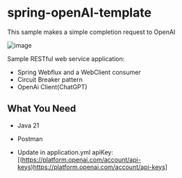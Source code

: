 # spring-openAI-template

This sample makes a simple completion request to OpenAI

![image](https://github.com/patriciayogi/spring-cloud-circuit-breaker-template/assets/18370368/e76ab783-cea0-4a30-908e-e7469b7bb48b)



Sample RESTful web service application:
  - Spring Webflux and a WebClient consumer
  - Circuit Breaker pattern
  - OpenAi Client(ChatGPT)

## What You Need
  - Java 21 
  - Postman

  - Update in application.yml
    apiKey: [(https://platform.openai.com/account/api-keys)https://platform.openai.com/account/api-keys]
